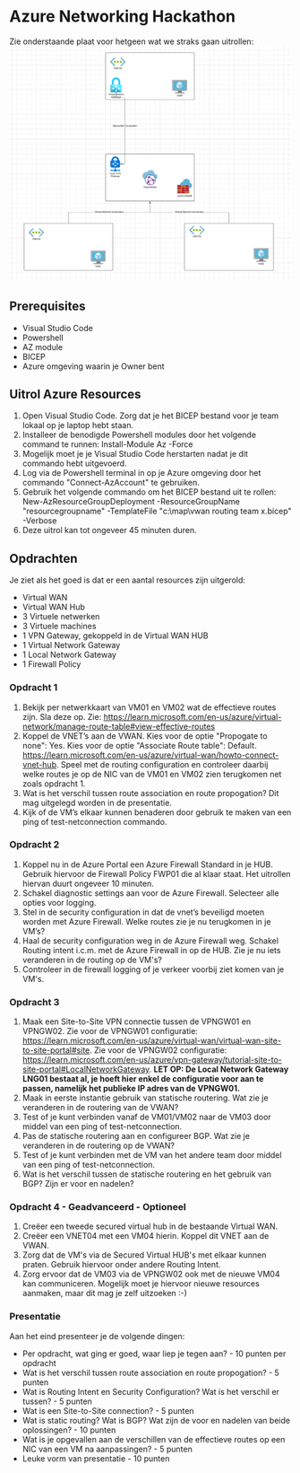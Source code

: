 # Azure Networking Hackathon

Zie onderstaande plaat voor hetgeen wat we straks gaan uitrollen:
![image](/Netwerktekening.png)

## Prerequisites
- Visual Studio Code
- Powershell
- AZ module
- BICEP
- Azure omgeving waarin je Owner bent

## Uitrol Azure Resources

1. Open Visual Studio Code. Zorg dat je het BICEP bestand voor je team lokaal op je laptop hebt staan.
2. Installeer de benodigde Powershell modules door het volgende command te runnen:
Install-Module Az -Force
3. Mogelijk moet je je Visual Studio Code herstarten nadat je dit commando hebt uitgevoerd.
4. Log via de Powershell terminal in op je Azure omgeving door het commando "Connect-AzAccount" te gebruiken.
5. Gebruik het volgende commando om het BICEP bestand uit te rollen:
New-AzResourceGroupDeployment -ResourceGroupName "resourcegroupname" -TemplateFile "c:\map\vwan routing team x.bicep" -Verbose
6. Deze uitrol kan tot ongeveer 45 minuten duren.

## Opdrachten

Je ziet als het goed is dat er een aantal resources zijn uitgerold:
- Virtual WAN
- Virtual WAN Hub
- 3 Virtuele netwerken
- 3 Virtuele machines
- 1 VPN Gateway, gekoppeld in de Virtual WAN HUB
- 1 Virtual Network Gateway
- 1 Local Network Gateway
- 1 Firewall Policy


### Opdracht 1
1. Bekijk per netwerkkaart van VM01 en VM02 wat de effectieve routes zijn. Sla deze op. Zie: https://learn.microsoft.com/en-us/azure/virtual-network/manage-route-table#view-effective-routes
2. Koppel de VNET’s aan de VWAN. Kies voor de optie "Propogate to none": Yes. Kies voor de optie "Associate Route table": Default. https://learn.microsoft.com/en-us/azure/virtual-wan/howto-connect-vnet-hub. Speel met de routing configuration en controleer daarbij welke routes je op de NIC van de VM01 en VM02 zien terugkomen net zoals opdracht 1.
4. Wat is het verschil tussen route association en route propogation? Dit mag uitgelegd worden in de presentatie.
5. Kijk of de VM’s elkaar kunnen benaderen door gebruik te maken van een ping of test-netconnection commando.

### Opdracht 2
1. Koppel nu in de Azure Portal een Azure Firewall Standard in je HUB. Gebruik hiervoor de Firewall Policy FWP01 die al klaar staat. Het uitrollen hiervan duurt ongeveer 10 minuten.
2. Schakel diagnostic settings aan voor de Azure Firewall. Selecteer alle opties voor logging.
3. Stel in de security configuration in dat de vnet’s beveiligd moeten worden met Azure Firewall. Welke routes zie je nu terugkomen in je VM’s?
4. Haal de security configuration weg in de Azure Firewall weg. Schakel Routing intent i.c.m. met de Azure Firewall in op de HUB. Zie je nu iets veranderen in de routing op de VM's?
5. Controleer in de firewall logging of je verkeer voorbij ziet komen van je VM's.

### Opdracht 3
1. Maak een Site-to-Site VPN connectie tussen de VPNGW01 en VPNGW02. Zie voor de VPNGW01 configuratie: https://learn.microsoft.com/en-us/azure/virtual-wan/virtual-wan-site-to-site-portal#site. Zie voor de VPNGW02 configuratie: https://learn.microsoft.com/en-us/azure/vpn-gateway/tutorial-site-to-site-portal#LocalNetworkGateway. **LET OP: De Local Network Gateway LNG01 bestaat al, je hoeft hier enkel de configuratie voor aan te passen, namelijk het publieke IP adres van de VPNGW01.** 
2. Maak in eerste instantie gebruik van statische routering. Wat zie je veranderen in de routering van de VWAN?
3. Test of je kunt verbinden vanaf de VM01/VM02 naar de VM03 door middel van een ping of test-netconnection.
4. Pas de statische routering aan en configureer BGP. Wat zie je veranderen in de routering op de VWAN?
5. Test of je kunt verbinden met de VM van het andere team door middel van een ping of test-netconnection.
6. Wat is het verschil tussen de statische routering en het gebruik van BGP? Zijn er voor en nadelen?

### Opdracht 4 - Geadvanceerd - Optioneel
1. Creëer een tweede secured virtual hub in de bestaande Virtual WAN.
2. Creëer een VNET04 met een VM04 hierin. Koppel dit VNET aan de VWAN.
3. Zorg dat de VM's via de Secured Virtual HUB's met elkaar kunnen praten. Gebruik hiervoor onder andere Routing Intent.
4. Zorg ervoor dat de VM03 via de VPNGW02 ook met de nieuwe VM04 kan communiceren. Mogelijk moet je hiervoor nieuwe resources aanmaken, maar dit mag je zelf uitzoeken :-)

### Presentatie

Aan het eind presenteer je de volgende dingen:
- Per opdracht, wat ging er goed, waar liep je tegen aan? - 10 punten per opdracht
- Wat is het verschil tussen route association en route propogation? - 5 punten
- Wat is Routing Intent en Security Configuration? Wat is het verschil er tussen? - 5 punten
- Wat is een Site-to-Site connection? - 5 punten
- Wat is static routing? Wat is BGP? Wat zijn de voor en nadelen van beide oplossingen? - 10 punten
- Wat is je opgevallen aan de verschillen van de effectieve routes op een NIC van een VM na aanpassingen? - 5 punten
- Leuke vorm van presentatie - 10 punten

